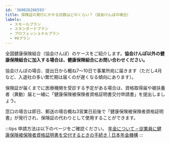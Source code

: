 ```yaml
---
id: '360026266593'
title: 保険証の発行にかかる日数はどのくらい？（協会けんぽの場合）
labels:
  - スモールプラン
  - スタンダードプラン
  - プロフェッショナルプラン
  - ¥0プラン
---
```

全国健康保険組合（協会けんぽ）のケースをご紹介します。**協会けんぽ以外の健康保険組合に加入する場合は、健康保険組合にお問い合わせください。**

協会けんぽの場合、提出日から概ね7〜10日で事業所宛に届きます（ただし4月など、入退社の多い繁忙期は届くのが遅くなる傾向にあります）。

保険証が届くまでに医療機関を受診する予定がある場合は、資格取得届や被扶養者（異動）届と一緒に「健康保険被保険者資格証明書交付申請書」を提出しましょう。

窓口の場合は即日、郵送の場合概ね3営業日前後で「健康保険被保険者資格証明書」が発行され、保険証の代わりとして使用することができます。

:::tips
申請方法は以下のページをご確認ください。
[年金について – 従業員に健康保険被保険者資格証明書を交付するときの手続き | 日本年金機構](https://www.nenkin.go.jp/service/kounen/jigyosho-hiho/hihokensha2/20131113.html)
:::
